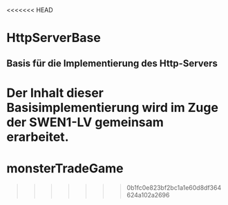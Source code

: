 <<<<<<< HEAD
# HttpServerBase



## Basis für die Implementierung des Http-Servers

Der Inhalt dieser Basisimplementierung wird im Zuge der SWEN1-LV gemeinsam erarbeitet.
=======
# monsterTradeGame
>>>>>>> 0b1fc0e823bf2bc1a1e60d8df364624a102a2696
